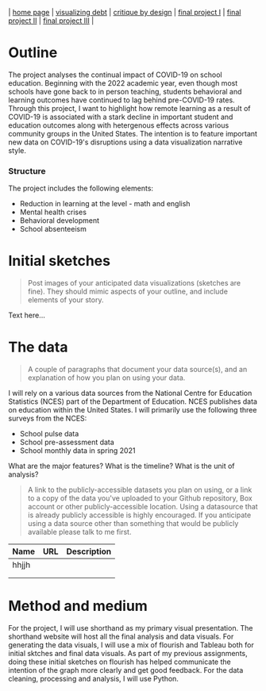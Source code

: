 | [home page](https://pranavakadiyala.github.io/Portfolio/) | [visualizing debt](visualizing-government-debt) | [critique by design](critique-by-design) | [final project I](final-project-part-one) | [final project II](final-project-part-two) | [final project III](final-project-part-three) |


# Outline

The project analyses the continual impact of COVID-19 on school education. Beginning with the 2022 academic year, even though most schools have gone back to in person teaching, students behavioral and learning outcomes have continued to lag behind pre-COVID-19 rates. Through this project, I want to highlight how remote learning as a result of COVID-19 is associated with a stark decline in important student and education outcomes along with hetergenous effects across various community groups in the United States. The intention is to feature important new data on COVID-19's disruptions using a data visualization narrative style. 

### Structure

The project includes the following elements:
* Reduction in learning at the level - math and english
* Mental health crises
* Behavioral development
* School absenteeism

# Initial sketches
> Post images of your anticipated data visualizations (sketches are fine). They should mimic aspects of your outline, and include elements of your story.  

Text here...

# The data

> A couple of paragraphs that document your data source(s), and an explanation of how you plan on using your data. 

I will rely on a  various data sources from the National Centre for Education Statistics (NCES) part of the Department of Education. NCES publishes data on education within the United States. I will primarily use the following three surveys from the NCES:
* School pulse data
* School pre-assessment data
* School monthly data in spring 2021


What are the major features? What is the timeline? What is the unit of analysis?

> A link to the publicly-accessible datasets you plan on using, or a link to a copy of the data you've uploaded to your Github repository, Box account or other publicly-accessible location. Using a datasource that is already publicly accessible is highly encouraged.  If you anticipate using a data source other than something that would be publicly available please talk to me first. 

| Name | URL | Description |
|------|-----|-------------|
| hhjjh  |     |             |
|      |     |             |
|      |     |             |

# Method and medium

For the project, I will use shorthand as my primary visual presentation. The shorthand website will host all the final analysis and data visuals. For generating the data visuals, I will use a mix of flourish and Tableau both for initial sktches and final data visuals. As part of my previous assignments, doing these initial sketches on flourish has helped communicate the intention of the graph more clearly and get good feedback. For the data cleaning, processing and analysis, I will use Python. 
